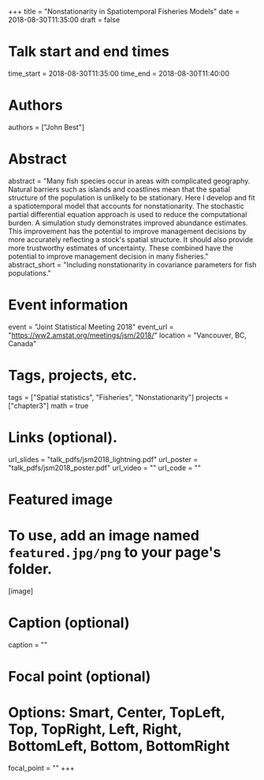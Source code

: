 +++
title = "Nonstationarity in Spatiotemporal Fisheries Models"
date = 2018-08-30T11:35:00
draft = false

# Talk start and end times
time_start = 2018-08-30T11:35:00
time_end = 2018-08-30T11:40:00

# Authors
authors = ["John Best"]

# Abstract
abstract = "Many fish species occur in areas with complicated geography. Natural barriers such as islands and coastlines mean that the spatial structure of the population is unlikely to be stationary. Here I develop and fit a spatiotemporal model that accounts for nonstationarity. The stochastic partial differential equation approach is used to reduce the computational burden. A simulation study demonstrates improved abundance estimates. This improvement has the potential to improve management decisions by more accurately reflecting a stock's spatial structure. It should also provide more trustworthy estimates of uncertainty. These combined have the potential to improve management decision in many fisheries."
abstract_short = "Including nonstationarity in covariance parameters for fish populations."

# Event information
event = "Joint Statistical Meeting 2018"
event_url = "https://ww2.amstat.org/meetings/jsm/2018/"
location = "Vancouver, BC, Canada"

# Tags, projects, etc.
tags = ["Spatial statistics", "Fisheries", "Nonstationarity"]
projects = ["chapter3"]
math = true

# Links (optional).
url_slides = "talk_pdfs/jsm2018_lightning.pdf"
url_poster = "talk_pdfs/jsm2018_poster.pdf"
url_video = ""
url_code = ""

# Featured image
# To use, add an image named `featured.jpg/png` to your page's folder. 
[image]
  # Caption (optional)
  caption = ""

  # Focal point (optional)
  # Options: Smart, Center, TopLeft, Top, TopRight, Left, Right, BottomLeft, Bottom, BottomRight
  focal_point = ""
+++

